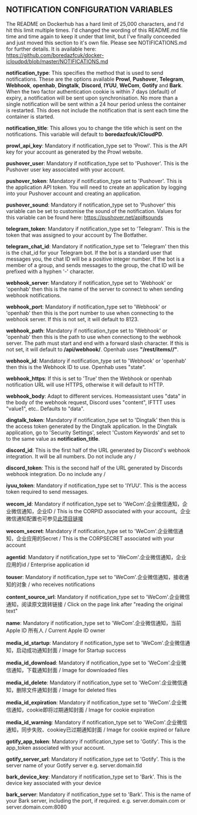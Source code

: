 ## NOTIFICATION CONFIGURATION VARIABLES

The README on Dockerhub has a hard limit of 25,000 characters, and I'd hit this limit multiple times. I'd changed the wording of this README.md file time and time again to keep it under that limit, but I've finally conceeded and just moved this section to it's own file. Please see NOTIFICATIONS.md for further details. It is available here: https://github.com/boredazfcuk/docker-icloudpd/blob/master/NOTIFICATIONS.md

**notification_type**: This specifies the method that is used to send notifications. These are the options available **Prowl**, **Pushover**, **Telegram**, **Webhook**, **openhab**, **Dingtalk**, **Discord**, **IYUU**, **WeCom**, **Gotify** and **Bark**. When the two factor authentication cookie is within 7 days (default) of expiry, a notification will be sent upon synchronisation. No more than a single notification will be sent within a 24 hour period unless the container is restarted. This does not include the notification that is sent each time the container is started.

**notification_title**: This allows you to change the title which is sent on the notifications. This variable will default to **boredazfcuk/iCloudPD**.

**prowl_api_key**: Mandatory if notification_type set to 'Prowl'. This is the API key for your account as generated by the Prowl website.

**pushover_user**: Mandatory if notification_type set to 'Pushover'. This is the Pushover user key associated with your account.

**pushover_token**: Mandatory if notification_type set to 'Pushover'. This is the application API token. You will need to create an application by logging into your Pushover account and creating an application.

**pushover_sound**: Mandatory if notification_type set to 'Pushover' this variable can be set to customise the sound of the notification. Values for this variable can be found here: https://pushover.net/api#sounds

**telegram_token**: Mandatory if notification_type set to 'Telegram'. This is the token that was assigned to your account by The Botfather.

**telegram_chat_id**: Mandatory if notification_type set to 'Telegram' then this is the chat_id for your Telegram bot. If the bot is a standard user that messages you, the chat ID will be a positive integer number. If the bot is a member of a group, and sends messages to the group, the chat ID will be prefixed with a hyphen '-' character.

**webhook_server**: Mandatory if notification_type set to 'Webhook' or 'openhab' then this is the name of the server to connect to when sending webhook notifications.

**webhook_port**: Mandatory if notification_type set to 'Webhook' or 'openhab' then this is the port number to use when connecting to the webhook server. If this is not set, it will default to 8123.

**webhook_path**: Mandatory if notification_type set to 'Webhook' or 'openhab' then this is the path to use when connectiong to the webhook server. The path must start and end with a forward slash character. If this is not set, it will default to **/api/webhook/**. Openhab uses **"/rest/items/<itemname>/"**.

**webhook_id**: Mandatory if notification_type set to 'Webhook' or 'openhab' then this is the Webhook ID to use. Openhab uses "state".

**webhook_https**: If this is set to 'True' then the Webhook or openhab notification URL will use HTTPS, otherwise it will default to HTTP.

**webhook_body**: Adapt to different services. Homeassistant uses "data" in the body of the webhook request, Discord uses "content", IFTTT uses "value1", etc.. Defaults to "data".

**dingtalk_token**: Mandatory if notification_type set to 'Dingtalk' then this is the access token generated by the Dingtalk application. In the Dingtalk application, go to 'Security Settings', select 'Custom Keywords' and set to to the same value as **notification_title**.

**discord_id**: This is the first half of the URL generated by Discord's webhook integration.  It will be all numbers.  Do not include any /

**discord_token**: This is the second half of the URL generated by Discords webhook integration.  Do no include any /

**iyuu_token**: Mandatory if notification_type set to 'IYUU'. This is the access token required to send messages.


**wecom_id**: Mandatory if notification_type set to 'WeCom'.企业微信通知，企业微信通知，企业ID / This is the CORPID associated with your account。企业微信通知配置也可参见[此项目链接](https://github.com/Alano-i/wecom-notification/tree/main/iCloudPD)

**wecom_secret**: Mandatory if notification_type set to 'WeCom'.企业微信通知，企业应用的Secret / This is the CORPSECRET associated with your account

**agentid**: Mandatory if notification_type set to 'WeCom'.企业微信通知，企业应用的id / Enterprise application id

**touser**: Mandatory if notification_type set to 'WeCom'.企业微信通知，接收通知的对象 / who receives notifications

**content_source_url**: Mandatory if notification_type set to 'WeCom'.企业微信通知，阅读原文跳转链接 / Click on the page link after "reading the original text"

**name**: Mandatory if notification_type set to 'WeCom'.企业微信通知，当前 Apple ID 所有人 / Current Apple ID owner

**media_id_startup**: Mandatory if notification_type set to 'WeCom'.企业微信通知，启动成功通知封面 / Image for Startup success

**media_id_download**: Mandatory if notification_type set to 'WeCom'.企业微信通知，下载通知封面 / Image for downloaded files

**media_id_delete**: Mandatory if notification_type set to 'WeCom'.企业微信通知，删除文件通知封面 / Image for deleted files

**media_id_expiration**: Mandatory if notification_type set to 'WeCom'.企业微信通知，cookie即将过期通知封面 / Image for cookie expiration

**media_id_warning**: Mandatory if notification_type set to 'WeCom'.企业微信通知，同步失败、cookiey已过期通知封面 / Image for cookie expired or failure

**gotify_app_token**: Mandatory if notification_type set to 'Gotify'. This is the app_token associated with your account.

**gotify_server_url**: Mandatory if notification_type set to 'Gotify'. This is the server name of your Gotify server e.g. server.domain.tld

**bark_device_key**: Mandatory if notification_type set to 'Bark'. This is the device key associated with your device

**bark_server**: Mandatory if notification_type set to 'Bark'. This is the name of your Bark server, including the port, if required. e.g. server.domain.com or server.domain.com:8080
